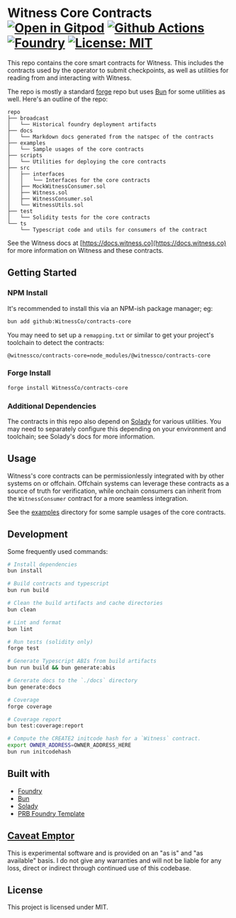 # Witness Core Contracts [![Open in Gitpod][gitpod-badge]][gitpod] [![Github Actions][gha-badge]][gha] [![Foundry][foundry-badge]][foundry] [![License: MIT][license-badge]][license]

[gitpod]: https://gitpod.io/#https://github.com/WitnessCo/contracts-core
[gitpod-badge]: https://img.shields.io/badge/Gitpod-Open%20in%20Gitpod-FFB45B?logo=gitpod
[gha]: https://github.com/WitnessCo/contracts-core/actions
[gha-badge]: https://github.com/WitnessCo/contracts-core/actions/workflows/ci.yml/badge.svg
[foundry]: https://getfoundry.sh/
[foundry-badge]: https://img.shields.io/badge/Built%20with-Foundry-FFDB1C.svg
[license]: https://opensource.org/licenses/MIT
[license-badge]: https://img.shields.io/badge/License-MIT-blue.svg

This repo contains the core smart contracts for Witness. This includes the contracts used by the operator to submit checkpoints, as well as utilities for reading from and interacting with Witness.

The repo is mostly a standard [forge](https://getfoundry.sh) repo but uses [Bun](https://bun.sh) for some utilities as well. Here's an outline of the repo:

```text
repo
├── broadcast
│   └── Historical foundry deployment artifacts
├── docs
│   └── Markdown docs generated from the natspec of the contracts
├── examples
│   └── Sample usages of the core contracts
├── scripts
│   └── Utilities for deploying the core contracts
├── src
│   ├── interfaces
│   │   └── Interfaces for the core contracts
│   ├── MockWitnessConsumer.sol
│   ├── Witness.sol
│   ├── WitnessConsumer.sol
│   └── WitnessUtils.sol
├── test
│   └── Solidity tests for the core contracts
└── ts
    └── Typescript code and utils for consumers of the contract
```

See the Witness docs at [https://docs.witness.co](https://docs.witness.co) for more information on Witness and these contracts.

## Getting Started

### NPM Install

It's recommended to install this via an NPM-ish package manager; eg:

```sh
bun add github:WitnessCo/contracts-core
```

You may need to set up a `remapping.txt` or similar to get your project's toolchain to detect the contracts:

```text
@witnessco/contracts-core=node_modules/@witnessco/contracts-core
```

### Forge Install

```sh
forge install WitnessCo/contracts-core
```

### Additional Dependencies

The contracts in this repo also depend on [Solady](https://github.com/Vectorized/solady) for various utilities. You may need to separately configure this depending on your environment and toolchain; see Solady's docs for more information.

## Usage

Witness's core contracts can be permissionlessly integrated with by other systems on or offchain. Offchain systems can leverage these contracts as a source of truth for verification, while onchain consumers can inherit from the `WitnessConsumer` contract for a more seamless integration.

See the [examples](./examples) directory for some sample usages of the core contracts.

## Development

Some frequently used commands:

```sh
# Install dependencies
bun install

# Build contracts and typescript
bun run build

# Clean the build artifacts and cache directories
bun clean

# Lint and format
bun lint

# Run tests (solidity only)
forge test

# Generate Typescript ABIs from build artifacts
bun run build && bun generate:abis

# Gererate docs to the `./docs` directory
bun generate:docs

# Coverage
forge coverage

# Coverage report
bun test:coverage:report

# Compute the CREATE2 initcode hash for a `Witness` contract.
export OWNER_ADDRESS=OWNER_ADDRESS_HERE
bun run initcodehash
```

## Built with
- [Foundry](https://getfoundry.sh/)
- [Bun](https://bun.sh)
- [Solady](https://github.com/Vectorized/solady)
- [PRB Foundry Template](https://github.com/PaulRBerg/foundry-template)

## [Caveat Emptor](https://en.wikipedia.org/wiki/Caveat_emptor)

This is experimental software and is provided on an "as is" and "as available" basis. I do not give any warranties and
will not be liable for any loss, direct or indirect through continued use of this codebase.

## License

This project is licensed under MIT.

